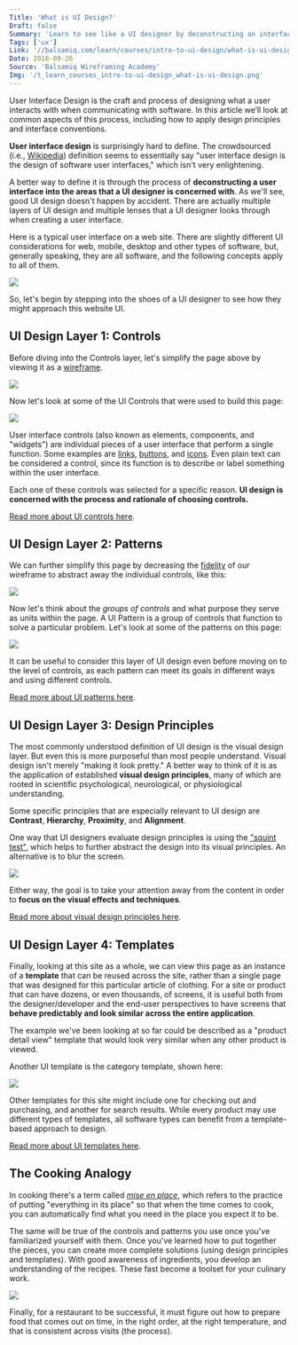 ```yaml
---
Title: 'What is UI Design?'
Draft: false
Summary: 'Learn to see like a UI designer by deconstructing an interface into its 4 layers: controls, patterns, design principles, and templates.'
Tags: ['ux']
Link: '//balsamiq.com/learn/courses/intro-to-ui-design/what-is-ui-design/'
Date: 2018-09-26
Source: 'Balsamiq Wireframing Academy'
Img: '/t_learn_courses_intro-to-ui-design_what-is-ui-design.png'
---
```


User Interface Design is the craft and process of designing what a user interacts with when communicating with software. In this article we’ll look at common aspects of this process, including how to apply design principles and interface conventions.

**User interface design** is surprisingly hard to define. The crowdsourced (i.e., [Wikipedia](https://en.wikipedia.org/wiki/User_interface_design)) definition seems to essentially say "user interface design is the design of software user interfaces," which isn't very enlightening.

A better way to define it is through the process of **deconstructing a user interface into the areas that a UI designer is concerned with**. As we'll see, good UI design doesn't happen by accident. There are actually multiple layers of UI design and multiple lenses that a UI designer looks through when creating a user interface.

Here is a typical user interface on a web site. There are slightly different UI considerations for web, mobile, desktop and other types of software, but, generally speaking, they are all software, and the following concepts apply to all of them.

![](/ui-design-final.png)

So, let's begin by stepping into the shoes of a UI designer to see how they might approach this website UI.

UI Design Layer 1: Controls
---------------------------

Before diving into the Controls layer, let's simplify the page above by viewing it as a [wireframe](https://balsamiq.com/learn/articles/what-are-wireframes/).

![](/ui-design-wirefame.png)

Now let's look at some of the UI Controls that were used to build this page:

![](/ui-design-controls.png)

User interface controls (also known as elements, components, and "widgets") are individual pieces of a user interface that perform a single function. Some examples are [links](https://balsamiq.com/learn/courses/intro-to-ui-design/links/), [buttons](https://balsamiq.com/learn/ui-control-guidelines/buttons/), and [icons](https://balsamiq.com/learn/ui-control-guidelines/icons/). Even plain text can be considered a control, since its function is to describe or label something within the user interface.

Each one of these controls was selected for a specific reason. **UI design is concerned with the process and rationale of choosing controls.**

[Read more about UI controls here](https://balsamiq.com/learn/courses/intro-to-ui-design/ui-controls/).


UI Design Layer 2: Patterns
---------------------------

We can further simplify this page by decreasing the [fidelity](https://konigi.com/design/wireframes/) of our wireframe to abstract away the individual controls, like this:

![](/ui-design-sketch.png)

Now let's think about the _groups of controls_ and what purpose they serve as units within the page. A UI Pattern is a group of controls that function to solve a particular problem. Let's look at some of the patterns on this page:

![](/ui-design-patterns-sketch.png)

It can be useful to consider this layer of UI design even before moving on to the level of controls, as each pattern can meet its goals in different ways and using different controls.

[Read more about UI patterns here](https://balsamiq.com/learn/courses/intro-to-ui-design/ui-design-patterns/).


UI Design Layer 3: Design Principles
------------------------------------

The most commonly understood definition of UI design is the visual design layer. But even this is more purposeful than most people understand. Visual design isn't merely "making it look pretty." A better way to think of it is as the application of established **visual design principles**, many of which are rooted in scientific psychological, neurological, or physiological understanding.

Some specific principles that are especially relevant to UI design are **Contrast**, **Hierarchy**, **Proximity**, and **Alignment**.

One way that UI designers evaluate design principles is using the ["squint test"](https://www.numi.tech/post/the-squint-test-accessibility-test-for-every-interface), which helps to further abstract the design into its visual principles. An alternative is to blur the screen.

![](/ui-design-final-blur.png)

Either way, the goal is to take your attention away from the content in order to **focus on the visual effects and techniques**.

[Read more about visual design principles here](https://balsamiq.com/learn/courses/intro-to-ui-design/visual-design-principles/).


UI Design Layer 4: Templates
----------------------------

Finally, looking at this site as a whole, we can view this page as an instance of a **template** that can be reused across the site, rather than a single page that was designed for this particular article of clothing. For a site or product that can have dozens, or even thousands, of screens, it is useful both from the designer/developer and the end-user perspectives to have screens that **behave predictably and look similar across the entire application**.

The example we've been looking at so far could be described as a "product detail view" template that would look very similar when any other product is viewed.

Another UI template is the category template, shown here:

![](/ui-design-browsepage-final.jpg)

Other templates for this site might include one for checking out and purchasing, and another for search results. While every product may use different types of templates, all software types can benefit from a template-based approach to design.

[Read more about UI templates here](https://balsamiq.com/learn/courses/intro-to-ui-design/ui-design-templates/).


The Cooking Analogy
-------------------

In cooking there's a term called [_mise en place_](https://en.wikipedia.org/wiki/Mise_en_place), which refers to the practice of putting "everything in its place" so that when the time comes to cook, you can automatically find what you need in the place you expect it to be.

The same will be true of the controls and patterns you use once you've familiarized yourself with them. Once you've learned how to put together the pieces, you can create more complete solutions (using design principles and templates). With good awareness of ingredients, you develop an understanding of the recipes. These fast become a toolset for your culinary work.

![](/ui-design-cooking-analogy.png)

Finally, for a restaurant to be successful, it must figure out how to prepare food that comes out on time, in the right order, at the right temperature, and that is consistent across visits (the process).

